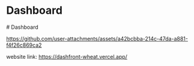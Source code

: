 ﻿# Dashboard

#   D a s h b o a r d 





https://github.com/user-attachments/assets/a42bcbba-214c-47da-a881-f4f26c869ca2

website link: https://dashfront-wheat.vercel.app/

 
